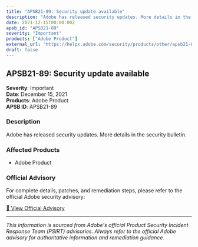 ```yaml
---
title: "APSB21-89: Security update available"
description: "Adobe has released security updates. More details in the security bulletin."
date: 2021-12-15T00:00:00Z
apsb_id: "APSB21-89"
severity: "Important"
products: ["Adobe Product"]
external_url: "https://helpx.adobe.com/security/products/other/apsb21-89.html"
draft: false
---
```


## APSB21-89: Security update available

**Severity**: Important  
**Date**: December 15, 2021  
**Products**: Adobe Product  
**APSB ID**: APSB21-89

### Description

Adobe has released security updates. More details in the security bulletin.

### Affected Products

- Adobe Product


### Official Advisory

For complete details, patches, and remediation steps, please refer to the official Adobe security advisory:

[🔗 View Official Advisory](https://helpx.adobe.com/security/products/other/apsb21-89.html)

---

*This information is sourced from Adobe's official Product Security Incident Response Team (PSIRT) advisories. Always refer to the official Adobe advisory for authoritative information and remediation guidance.*
